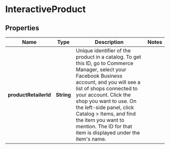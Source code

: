 

# InteractiveProduct


## Properties

| Name | Type | Description | Notes |
|------------ | ------------- | ------------- | -------------|
|**productRetailerId** | **String** | Unique identifier of the product in a catalog. To get this ID, go to Commerce Manager, select your Facebook Business account, and you will see a list of shops connected to your account. Click the shop you want to use. On the left-side panel, click Catalog &gt; Items, and find the item you want to mention. The ID for that item is displayed under the item&#39;s name. |  |



